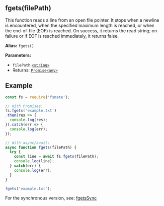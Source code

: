 ## fgets(filePath)

This function reads a line from an open file pointer. It stops when a newline is encountered, when the specified maximum length is reached, or when the end-of-file (EOF) is reached. On success, it returns the read string; on failure or if EOF is reached immediately, it returns false.

**Alias:** `fgets()`

**Parameters:**

- `filePath` [`<string>`](https://developer.mozilla.org/en-US/docs/Web/JavaScript/Data_structures#String_type)
- Returns: [`Promise<any>`](https://developer.mozilla.org/en-US/docs/Web/JavaScript/Reference/Global_Objects/Promise)

## Example

```js
const fs = require('fsmate');

// With Promises:
fs.fgets('example.txt')
.then(res => {
  console.log(res);
}).catch(err => {
  console.log(err);
});

// With async/await:
async function fgets(filePath) {
  try {
    const line = await fs.fgets(filePath);
    console.log(line);
  } catch(err) {
    console.log(err);
  }
}

fgets('example.txt');
```

For the synchronous version, see: [fgetsSync](./fgetsSync.md)